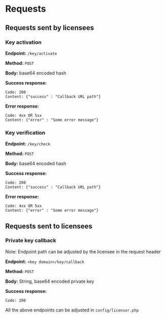 # Requests

## Requests sent by licensees

### Key activation

**Endpoint:** `/key/activate`

**Method:** `POST`

**Body:** base64 encoded hash

**Success response:**

    Code: 200
    Content: {"success" : "Callback URL path"}
    
**Error response:**

    Code: 4xx OR 5xx
    Content: {"error" : "Some error message"}
    
### Key verification

**Endpoint:** `/key/check`

**Method:** `POST`

**Body:** base64 encoded hash

**Success response:**

    Code: 200
    Content: {"success" : "Callback URL path"}
    
**Error response:**

    Code: 4xx OR 5xx
    Content: {"error" : "Some error message"}

## Requests sent to licensees

### Private key callback
Note: Endpoint path can be adjusted by the licensee in the request header

**Endpoint:** `<key domain>/key/callback`

**Method:** `POST`

**Body:** String, base64 encoded private key

**Success response:**

    Code: 200
    
All the above endpoints can be adjusted in `config/licensor.php`

